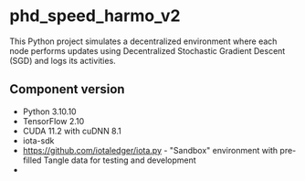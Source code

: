 # phd_speed_harmo_v2

This Python project simulates a decentralized environment where each node performs updates using Decentralized Stochastic Gradient Descent (SGD) and logs its activities.


## Component version

* Python 3.10.10
* TensorFlow 2.10
* CUDA 11.2 with cuDNN 8.1
* iota-sdk
* https://github.com/iotaledger/iota.py - "Sandbox" environment with pre-filled Tangle data for testing and development
* 